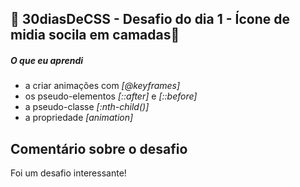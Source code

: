 ## 🚀 30diasDeCSS  - Desafio do dia 1 - Ícone de midia socila em camadas🚀

##### O que eu aprendi

* a criar animações com *[@keyframes]*
* os pseudo-elementos *[::after]* e *[::before]*
* a pseudo-classe *[:nth-child()]*
* a propriedade *[animation]*

 ## Comentário sobre o desafio
 Foi um desafio interessante!

 
